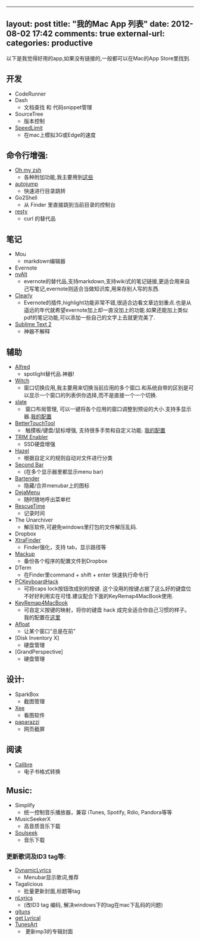 
---
layout: post
title: "我的Mac App 列表"
date: 2012-08-02 17:42
comments: true
external-url: 
categories: productive
---

以下是我觉得好用的app,如果没有链接的,一般都可以在Mac的App Store里找到.

## 开发
* CodeRunner
* Dash
	* 文档查找 和 代码snippet管理
* SourceTree
	* 版本控制
* [SpeedLimit](http://mschrag.github.com/)
	* 在mac上模拟3G或Edge的速度

## 命令行增强:
* [Oh my zsh](https://github.com/robbyrussell/oh-my-zsh/)
	* 各种附加功能,我主要用到[这些](http://luosky.com/2012/07/20/switch-to-oh-my-zsh/)
* [autojump](https://github.com/joelthelion/autojump)
	* 快速进行目录跳转
* Go2Shell
	* 从 Finder 里直接跳到当前目录的控制台
* [resty](https://github.com/micha/resty)
	* curl 的替代品


## 笔记
* Mou 
	* markdown编辑器
* Evernote
* [nvAlt](http://brettterpstra.com/project/nvalt/) 
	* evernote的替代品,支持markdown,支持wiki式的笔记链接,更适合用来自己写笔记,evernote则适合当做知识库,用来存别人写的东西.
* [Clearly](http://evernote.com/clearly/)
	* Evernote的插件,highlight功能非常不错,很适合边看文章边划重点.也是从遥远的年代就希望evernote加上却一直没加上的功能.如果还能加上类似pdf的笔记功能,可以添加一些自己的文字上去就更完美了.
* [Sublime Text 2](http://www.sublimetext.com/2)
	* 神器不解释

## 辅助
* [Alfred](http://www.alfredapp.com/) 
	* spotlight替代品.神器!
* [Witch](http://manytricks.com/witch/) 
	* 窗口切换应用,我主要用来切换当前应用的多个窗口.和系统自带的区别是可以显示一个窗口的列表供你选择,而不是直接一个一个切换.
* [slate](https://github.com/jigish/slate) 
	*  窗口布局管理, 可以一键将各个应用的窗口调整到预设的大小.支持多显示器.[我的配置](https://www.dropbox.com/s/ktl6nwez9s00zff/.slate)
* [BetterTouchTool](http://www.boastr.de/) 
	*  触摸板/键盘/鼠标增强, 支持很多手势和自定义功能. [我的配置](http://luosky.com/2012/08/06/my-bettertouchtool-config/) 
* [TRIM Enabler](http://www.groths.org/?page_id=322) 
	* SSD硬盘增强 
* [Hazel](http://www.noodlesoft.com/hazel)
	* 根据自定义的规则自动对文件进行分类
* [Second Bar](http://blog.boastr.net/?page_id=79) 
	*  (在多个显示器里都显示menu bar) 
* [Bartender](http://www.macbartender.com/) 
	* 隐藏/合并menubar上的图标
* [DejaMenu](http://homepage.mac.com/khsu/DejaMenu/DejaMenu.html) 
	*  随时随地呼出菜单栏   
* [RescueTime](https://www.rescuetime.com/) 
	*  记录时间
* The Unarchiver 
	*  解压软件,可避免windows里打包的文件解压乱码.
* Dropbox
* [XtraFinder](http://www.trankynam.com/xtrafinder/)   
	*  Finder强化，支持 tab，显示路径等
* [Mackup](https://github.com/lra/mackup)
	* 备份各个程序的配置文件到Dropbox 	
* DTerm 
	*  在Finder里command + shift + enter 快速执行命令行
* [PCKeyboardHack](http://pqrs.org/macosx/keyremap4macbook/pckeyboardhack.html.en)
	* 可将caps lock按钮改成别的按键. 这个没用的按键占据了这么好的键盘位不好好利用实在可惜.建议配合下面的KeyRemap4MacBook使用.
* [KeyRemap4MacBook](http://pqrs.org/macosx/keyremap4macbook/index.html)
	* 可自定义按键的映射，将你的键盘 hack 成完全适合你自己习惯的样子。我的配置在[这里](http://luosky.com/2013/08/13/keyremap4macbook/)
* [Afloat](http://infinite-labs.net/afloat/#download) 
	*  让某个窗口"总是在前"
* [Disk Inventory X]
	* 硬盘管理
* [GrandPerspective]
	* 硬盘管理

## 设计:
* SparkBox 
	*  截图管理
* [Xee](http://wakaba.c3.cx/s/apps/xee.html) 
	*  看图软件
* [paparazzi](http://derailer.org/paparazzi/) 
	*  网页截屏

## 阅读
* [Calibre](http://calibre-ebook.com/download_osx)  
	*  电子书格式转换

## Music:

* Simplify
	* 统一控制音乐播放器，兼容 iTunes, Spotify, Rdio, Pandora等等
* MusicSeekerX
	*  高音质音乐下载
* [Soulseek](http://www.soulseekqt.net/news/node/680) 
	* 音乐下载

### 更新歌词及ID3 tag等:
* [DynamicLyrics](http://martianz.cn/dynamiclyrics/) 
	* Menubar显示歌词,推荐
* Tagalicious 
	* 批量更新封面,标题等tag
* [nLyrics](http://www.macupdate.com/app/mac/26347/nlyrics) 
	*  (改ID3 tag 编码, 解决windows下的tag在mac下乱码的问题) 
* [gituns](http://kebot.me/gituns/)  
* [get Lyrical](http://shullian.com/get_lyrical.php)
* [TunesArt](http://www.jibapps.com/tunesart/download.php?url=tunesart.dmg) 
	*  更新mp3的专辑封面




